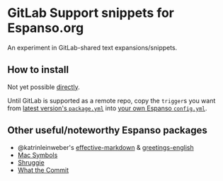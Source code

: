 # GitLab Support snippets for Espanso.org

An experiment in GitLab-shared text expansions/snippets.

## How to install

Not yet possible [directly](https://espanso.org/docs/packages/#from-a-repository).

Until GitLab is supported as a remote repo,
copy the `trigger`s you want from
[latest version's `package.yml`](https://gitlab.com/gitlab-com/support/toolbox/espanso/find_file/master)
into [your own Espanso `config.yml`](https://espanso.org/docs/get-started/#creating-your-own-match).

## Other useful/noteworthy Espanso packages

- @katrinleinweber's [effective-markdown](https://github.com/katrinleinweber/espanso-effective-markdown) & [greetings-english](https://github.com/katrinleinweber/espanso-greetings-english)
- [Mac Symbols](https://hub.espanso.org/packages/mac-symbols/)
- [Shruggie](https://hub.espanso.org/packages/shruggie/)
- [What the Commit](https://hub.espanso.org/packages/wtc/)
